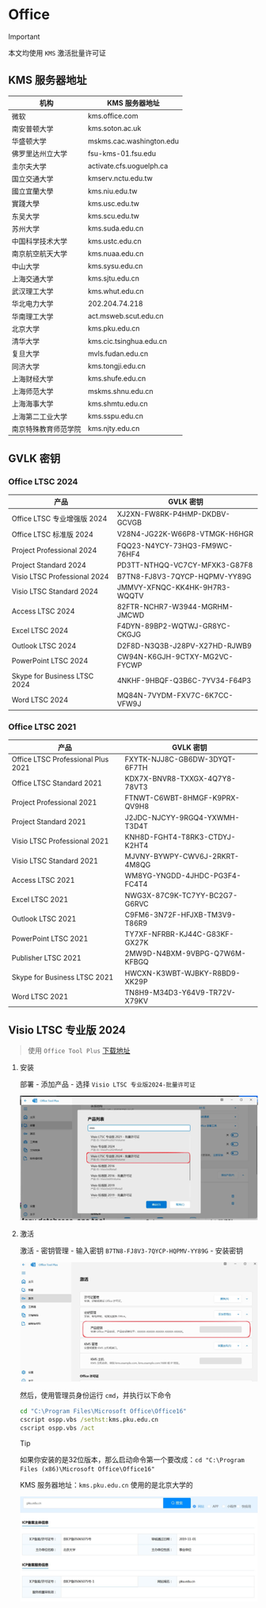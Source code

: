 # Office

> [!IMPORTANT]
>
> 本文均使用 `KMS` 激活批量许可证

## KMS 服务器地址

| 机构                 | KMS 服务器地址           |
| -------------------- | ------------------------ |
| 微软                 | kms.office.com           |
| 南安普顿大学         | kms.soton.ac.uk          |
| 华盛顿大学           | mskms.cac.washington.edu |
| 佛罗里达州立大学     | fsu-kms-01.fsu.edu       |
| 圭尔夫大学           | activate.cfs.uoguelph.ca |
| 国立交通大学         | kmserv.nctu.edu.tw       |
| 國立宜蘭大學         | kms.niu.edu.tw           |
| 實踐大學             | kms.usc.edu.tw           |
| 东吴大学             | kms.scu.edu.tw           |
| 苏州大学             | kms.suda.edu.cn          |
| 中国科学技术大学     | kms.ustc.edu.cn          |
| 南京航空航天大学     | kms.nuaa.edu.cn          |
| 中山大学             | kms.sysu.edu.cn          |
| 上海交通大学         | kms.sjtu.edu.cn          |
| 武汉理工大学         | kms.whut.edu.cn          |
| 华北电力大学         | 202.204.74.218           |
| 华南理工大学         | act.msweb.scut.edu.cn    |
| 北京大学             | kms.pku.edu.cn           |
| 清华大学             | kms.cic.tsinghua.edu.cn  |
| 复旦大学             | mvls.fudan.edu.cn        |
| 同济大学             | kms.tongji.edu.cn        |
| 上海财经大学         | kms.shufe.edu.cn         |
| 上海师范大学         | mskms.shnu.edu.cn        |
| 上海海事大学         | kms.shmtu.edu.cn         |
| 上海第二工业大学     | kms.sspu.edu.cn          |
| 南京特殊教育师范学院 | kms.njty.edu.cn          |

## GVLK 密钥

### Office LTSC 2024

| 产品                         | GVLK 密钥                     |
| ---------------------------- | ----------------------------- |
| Office LTSC 专业增强版 2024  | XJ2XN-FW8RK-P4HMP-DKDBV-GCVGB |
| Office LTSC 标准版 2024      | V28N4-JG22K-W66P8-VTMGK-H6HGR |
| Project Professional 2024    | FQQ23-N4YCY-73HQ3-FM9WC-76HF4 |
| Project Standard 2024        | PD3TT-NTHQQ-VC7CY-MFXK3-G87F8 |
| Visio LTSC Professional 2024 | B7TN8-FJ8V3-7QYCP-HQPMV-YY89G |
| Visio LTSC Standard 2024     | JMMVY-XFNQC-KK4HK-9H7R3-WQQTV |
| Access LTSC 2024             | 82FTR-NCHR7-W3944-MGRHM-JMCWD |
| Excel LTSC 2024              | F4DYN-89BP2-WQTWJ-GR8YC-CKGJG |
| Outlook LTSC 2024            | D2F8D-N3Q3B-J28PV-X27HD-RJWB9 |
| PowerPoint LTSC 2024         | CW94N-K6GJH-9CTXY-MG2VC-FYCWP |
| Skype for Business LTSC 2024 | 4NKHF-9HBQF-Q3B6C-7YV34-F64P3 |
| Word LTSC 2024               | MQ84N-7VYDM-FXV7C-6K7CC-VFW9J |

### Office LTSC 2021

| 产品                               | GVLK 密钥                     |
| ---------------------------------- | ----------------------------- |
| Office LTSC Professional Plus 2021 | FXYTK-NJJ8C-GB6DW-3DYQT-6F7TH |
| Office LTSC Standard 2021          | KDX7X-BNVR8-TXXGX-4Q7Y8-78VT3 |
| Project Professional 2021          | FTNWT-C6WBT-8HMGF-K9PRX-QV9H8 |
| Project Standard 2021              | J2JDC-NJCYY-9RGQ4-YXWMH-T3D4T |
| Visio LTSC Professional 2021       | KNH8D-FGHT4-T8RK3-CTDYJ-K2HT4 |
| Visio LTSC Standard 2021           | MJVNY-BYWPY-CWV6J-2RKRT-4M8QG |
| Access LTSC 2021                   | WM8YG-YNGDD-4JHDC-PG3F4-FC4T4 |
| Excel LTSC 2021                    | NWG3X-87C9K-TC7YY-BC2G7-G6RVC |
| Outlook LTSC 2021                  | C9FM6-3N72F-HFJXB-TM3V9-T86R9 |
| PowerPoint LTSC 2021               | TY7XF-NFRBR-KJ44C-G83KF-GX27K |
| Publisher LTSC 2021                | 2MW9D-N4BXM-9VBPG-Q7W6M-KFBGQ |
| Skype for Business LTSC 2021       | HWCXN-K3WBT-WJBKY-R8BD9-XK29P |
| Word LTSC 2021                     | TN8H9-M34D3-Y64V9-TR72V-X79KV |

## Visio LTSC 专业版 2024

> 使用 `Office Tool Plus` [下载地址](https://otp.landian.vip/zh-cn/download.html)

1. 安装

    部署 - 添加产品 - 选择 `Visio LTSC 专业版2024-批量许可证`

    ![VisioLTSC2024.webp](assets/VisioLTSC2024.webp)

2. 激活

    激活 - 密钥管理 - 输入密钥 `B7TN8-FJ8V3-7QYCP-HQPMV-YY89G` - 安装密钥

    ![installation-key.jpg](assets/installation-key.jpg)

    然后，使用管理员身份运行 `cmd`，并执行以下命令

    ```cmd
    cd "C:\Program Files\Microsoft Office\Office16"
    cscript ospp.vbs /sethst:kms.pku.edu.cn
    cscript ospp.vbs /act
    ```

    > [!TIP]
    >
    > 如果你安装的是32位版本，那么启动命令第一个要改成：`cd "C:\Program Files (x86)\Microsoft Office\Office16"`
    >
    > KMS 服务器地址：`kms.pku.edu.cn` 使用的是北京大学的
    >
    > ![kms.jpg](assets/kms.jpg)
